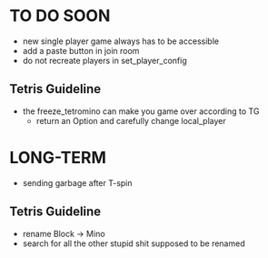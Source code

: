# TO DO SOON

- new single player game always has to be accessible
- add a paste button in join room
- do not recreate players in set_player_config

## Tetris Guideline

- the freeze_tetromino can make you game over according to TG
    - return an Option and carefully change local_player

# LONG-TERM
- sending garbage after T-spin

## Tetris Guideline
- rename Block -> Mino
- search for all the other stupid shit supposed to be renamed